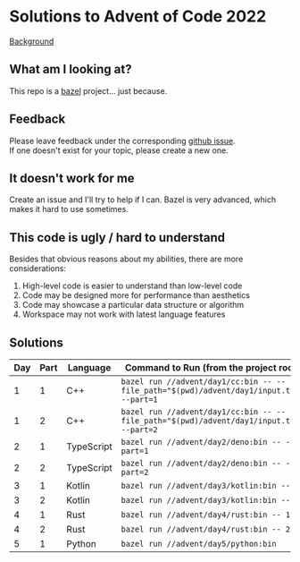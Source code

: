 # Solutions to Advent of Code 2022

[Background](https://adventofcode.com/2022)

## What am I looking at?

This repo is a [bazel](https://bazel.build/) project... just because.

## Feedback

Please leave feedback under the corresponding [github issue](https://github.com/sbussard/advent-of-code-2022/issues).  
If one doesn't exist for your topic, please create a new one.  

## It doesn't work for me

Create an issue and I'll try to help if I can. Bazel is very advanced, which makes it hard to use sometimes.

## This code is ugly / hard to understand

Besides that obvious reasons about my abilities, there are more considerations:

1. High-level code is easier to understand than low-level code  
2. Code may be designed more for performance than aesthetics  
3. Code may showcase a particular data structure or algorithm  
4. Workspace may not work with latest language features  

## Solutions

| Day | Part | Language   | Command to Run (from the project root)                                                  |
| --- | ---- | ---------- | --------------------------------------------------------------------------------------- |
| 1   | 1    | C++        | `bazel run //advent/day1/cc:bin -- --file_path="$(pwd)/advent/day1/input.txt" --part=1` |
| 1   | 2    | C++        | `bazel run //advent/day1/cc:bin -- --file_path="$(pwd)/advent/day1/input.txt" --part=2` |
| 2   | 1    | TypeScript | `bazel run //advent/day2/deno:bin -- --part=1`                                          |
| 2   | 2    | TypeScript | `bazel run //advent/day2/deno:bin -- --part=2`                                          |
| 3   | 1    | Kotlin     | `bazel run //advent/day3/kotlin:bin -- 1`                                               |
| 3   | 2    | Kotlin     | `bazel run //advent/day3/kotlin:bin -- 2`                                               |
| 4   | 1    | Rust       | `bazel run //advent/day4/rust:bin -- 1`                                                 |
| 4   | 2    | Rust       | `bazel run //advent/day4/rust:bin -- 2`                                                 |
| 5   | 1    | Python     | `bazel run //advent/day5/python:bin`                                                    |